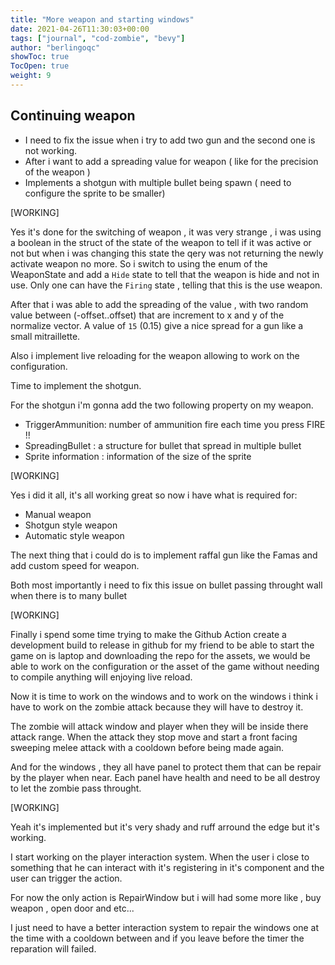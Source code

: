 ```yaml
---
title: "More weapon and starting windows"
date: 2021-04-26T11:30:03+00:00
tags: ["journal", "cod-zombie", "bevy"]
author: "berlingoqc"
showToc: true
TocOpen: true
weight: 9
---
```


## Continuing weapon

* I need to fix the issue when i try to add two gun and the second one is not working.
* After i want to add a spreading value for weapon ( like for the precision of the weapon )
* Implements a shotgun with multiple bullet being spawn ( need to configure the sprite to be smaller)


[WORKING]

Yes it's done for the switching of weapon , it was very strange , i was using a boolean in the struct of the state
of the weapon to tell if it was active or not but when i was changing this state the qery was not returning the
newly activate weapon no more. So i switch to using the enum of the WeaponState and add a `Hide` state to tell
that the weapon is hide and not in use. Only one can have the `Firing` state , telling that this is the use
weapon.

After that i was able to add the spreading of the value , with two random value between (-offset..offset)
that are increment to x and y of the normalize vector. A value of `15` (0.15) give a nice spread for a
gun like a small mitraillette.

Also i implement live reloading for the weapon allowing to work on the configuration.

Time to implement the shotgun.

For the shotgun i'm gonna add the two following property on my weapon.

* TriggerAmmunition: number of ammunition fire each time you press FIRE !!
* SpreadingBullet : a structure for bullet that spread in multiple bullet
* Sprite information : information of the size of the sprite


[WORKING]

Yes i did it all, it's all working great so now i have what is required for:

* Manual weapon
* Shotgun style weapon
* Automatic style weapon

The next thing that i could do is to implement raffal gun like the Famas
and add custom speed for weapon.

Both most importantly i need to fix this issue on bullet passing throught
wall when there is to many bullet

[WORKING]

Finally i spend some time trying to make the Github Action create a development
build to release in github for my friend to be able to start the game on is laptop
and downloading the repo for the assets, we would be able to work on the configuration
or the asset of the game without needing to compile anything will enjoying live reload.


Now it is time to work on the windows and to work on the windows i think i have to
work on the zombie attack because they will have to destroy it.

The zombie will attack window and player when they will be inside there attack range.
When the attack they stop move and start a front facing sweeping melee attack with a cooldown
before being made again.

And for the windows , they all have panel to protect them that can be repair by the player
when near. Each panel have health and need to be all destroy to let the zombie pass throught.


[WORKING]

Yeah it's implemented but it's very shady and ruff arround the edge but it's working.

I start working on the player interaction system. When the user i close to something
that he can interact with it's registering in it's component and the user can trigger
the action.

For now the only action is RepairWindow but i will had some more like , buy weapon ,
open door and etc...

I just need to have a better interaction system to repair the windows one at the time
with a cooldown between and if you leave before the timer the reparation will failed.
